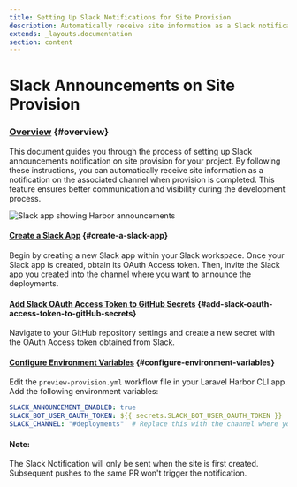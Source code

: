 ```yaml
---
title: Setting Up Slack Notifications for Site Provision
description: Automatically receive site information as a Slack notification when provisioning is completed 
extends: _layouts.documentation
section: content
---
```


# Slack Announcements on Site Provision

### [Overview](#overview) {#overview}
This document guides you through the process of setting up Slack announcements notification on site provision for your project. By following these instructions, you can automatically receive site information as a notification on the associated channel when provision is completed. This feature ensures better communication and visibility during the development process.

![Slack app showing Harbor announcements](/assets/docs/slack-app-showing-laravel-harbor-announcements.png)

#### [Create a Slack App](#create-a-slack-app) {#create-a-slack-app}
Begin by creating a new Slack app within your Slack workspace. Once your Slack app is created, obtain its OAuth Access token. Then, invite the Slack app you created into the channel where you want to announce the deployments.

#### [Add Slack OAuth Access Token to GitHub Secrets](#add-slack-oauth-access-token-to-gitHub-secrets) {#add-slack-oauth-access-token-to-gitHub-secrets}
Navigate to your GitHub repository settings and create a new secret with the OAuth Access token obtained from Slack.

#### [Configure Environment Variables](#configure-environment-variables) {#configure-environment-variables}
Edit the `preview-provision.yml` workflow file in your Laravel Harbor CLI app. Add the following environment variables:

```yaml
SLACK_ANNOUNCEMENT_ENABLED: true
SLACK_BOT_USER_OAUTH_TOKEN: ${{ secrets.SLACK_BOT_USER_OAUTH_TOKEN }}
SLACK_CHANNEL: "#deployments"  # Replace this with the channel where you invited the Slack app
```

#### Note:
The Slack Notification will only be sent when the site is first created. Subsequent pushes to the same PR won't trigger the notification.